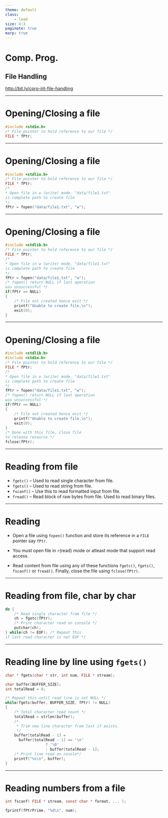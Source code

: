 ```yaml
---
theme: default
class: 
    - lead
size: 4:3
paginate: true
marp: true
---
```

# Comp. Prog.
## File Handling

http://bit.ly/cpro-iiit-file-handling

---
# Opening/Closing a file

```c
#include <stdio.h>
/* File pointer to hold reference to our file */
FILE * fPtr;
```
---
# Opening/Closing a file

```c
#include <stdlio.h>
/* File pointer to hold reference to our file */
FILE * fPtr;
/* 
* Open file in w (write) mode. "data/file1.txt" 
is complete path to create file
*/
fPtr = fopen("data/file1.txt", "w");
```
---
# Opening/Closing a file

```c
#include <stdlib.h>
/* File pointer to hold reference to our file */
FILE * fPtr;
/* 
* Open file in w (write) mode. "data/file1.txt" 
is complete path to create file
*/
fPtr = fopen("data/file1.txt", "w");
/* fopen() return NULL if last operation 
was unsuccessful */
if(fPtr == NULL)
{
    /* File not created hence exit */
    printf("Unable to create file.\n");
    exit(0);
}
```
---
# Opening/Closing a file

```c
#include <stdlib.h>
#include <stdio.h>
/* File pointer to hold reference to our file */
FILE * fPtr;
/* 
* Open file in w (write) mode. "data/file1.txt" 
is complete path to create file
*/
fPtr = fopen("data/file1.txt", "w");
/* fopen() return NULL if last operation 
was unsuccessful */
if(fPtr == NULL)
{
    /* File not created hence exit */
    printf("Unable to create file.\n");
    exit(0);
}
/* Done with this file, close file 
to release resource */
fclose(fPtr);
```
---
# Reading from file

- `fgetc()` – Used to read single character from file.
- `fgets()` – Used to read string from file.
- `fscanf()` – Use this to read formatted input from file.
- `fread()` – Read block of raw bytes from file. Used to read binary files.

---
# Reading

- Open a file using `fopen()` function and store its reference in a `FILE` pointer say `fPtr`.
- You must open file in `r`(read) mode or atleast mode that support read access.

- Read content from file using any of these functions `fgetc()`, `fgets()`, `fscanf()` or `fread()`.
Finally, close the file using `fclose(fPtr)`.

---


# Reading from file, char by char

```c
do {
    /* Read single character from file */
    ch = fgetc(fPtr);
    /* Print character read on console */
    putchar(ch);
} while(ch != EOF); /* Repeat this 
if last read character is not EOF */
```

---
# Reading line by line using `fgets()`

```c
char * fgets(char * str, int num, FILE * stream);
```

```c
char buffer[BUFFER_SIZE];
int totalRead = 0;

/* Repeat this until read line is not NULL */
while(fgets(buffer, BUFFER_SIZE, fPtr) != NULL) 
{
    /* Total character read count */
    totalRead = strlen(buffer);
    /*
     * Trim new line character from last if exists.
     */
    buffer[totalRead - 1] = 
      buffer[totalRead - 1] == '\n' 
                  ? '\0' 
                  : buffer[totalRead - 1];
    /* Print line read on cosole*/
    printf("%s\n", buffer);
}
``` 

---
# Reading numbers from a file
```c
int fscanf( FILE * stream, const char * format, ... );
```

```c
fprintf(fPtrPrime, "%d\n", num);
```